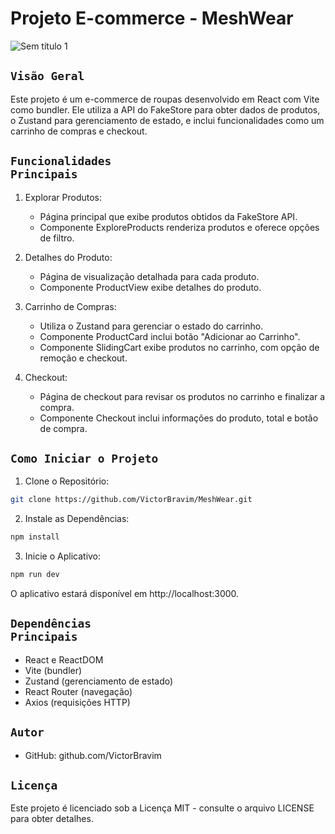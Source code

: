 # Projeto E-commerce - MeshWear

![Sem título 1](https://github.com/VictorBravim/MeshWear/assets/122113588/3b1f24a8-9110-4203-8f6c-e088495bfcf7)

## <code>Visão Geral</code>

Este projeto é um e-commerce de roupas desenvolvido em React com Vite como bundler. Ele utiliza a API do FakeStore para obter dados de produtos, o Zustand para gerenciamento de estado, e inclui funcionalidades como um carrinho de compras e checkout.

## <code>Funcionalidades Principais</code>

1. Explorar Produtos:
   
   - Página principal que exibe produtos obtidos da FakeStore API.
   - Componente ExploreProducts renderiza produtos e oferece opções de filtro.
     
2. Detalhes do Produto:
   
   - Página de visualização detalhada para cada produto.
   - Componente ProductView exibe detalhes do produto.
     
3. Carrinho de Compras:
   
   - Utiliza o Zustand para gerenciar o estado do carrinho.
   - Componente ProductCard inclui botão "Adicionar ao Carrinho".
   - Componente SlidingCart exibe produtos no carrinho, com opção de remoção e checkout.
     
4. Checkout:
   
   - Página de checkout para revisar os produtos no carrinho e finalizar a compra.
   - Componente Checkout inclui informações do produto, total e botão de compra.

## <code>Como Iniciar o Projeto</code>

1. Clone o Repositório:
```bash
git clone https://github.com/VictorBravim/MeshWear.git
```
2. Instale as Dependências:
```bash
npm install
```
3. Inicie o Aplicativo:
```bash
npm run dev
```
O aplicativo estará disponível em http://localhost:3000.

## <code>Dependências Principais</code>

- React e ReactDOM
- Vite (bundler)
- Zustand (gerenciamento de estado)
- React Router (navegação)
- Axios (requisições HTTP)

## <code>Autor</code>

- GitHub: github.com/VictorBravim

## <code>Licença</code>

Este projeto é licenciado sob a Licença MIT - consulte o arquivo LICENSE para obter detalhes.

